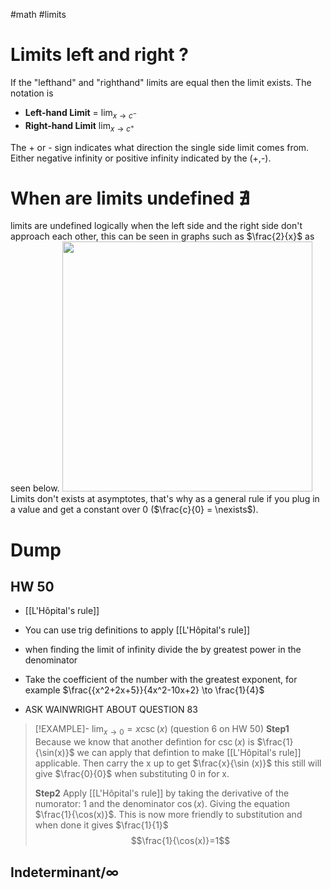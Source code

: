#math #limits

# Limits left and right ?
If the "lefthand" and "righthand" limits are equal then the limit exists. The notation is 

- **Left-hand Limit** = $\displaystyle \lim_{ x \to c^ {-} }$
- **Right-hand Limit**  $\displaystyle \lim_{ x \to c^+ }$

The + or - sign indicates what direction the single side limit comes from. Either negative infinity or positive infinity indicated by the (+,-).

# When are limits undefined $\nexists$
limits are undefined logically when the left side and the right side don't approach each other, this can be seen in graphs such as $\frac{2}{x}$ as seen below.
<img src = "https://i.imgur.com/bUEAxjS.png" width =400>
 Limits don't exists at asymptotes,  that's why as a general rule if you plug in a value and get a constant over 0 ($\frac{c}{0} = \nexists$). 

 




# Dump

## HW 50
- [[L'Hôpital's rule]]
- You can use trig definitions to apply [[L'Hôpital's rule]]
- when finding the limit of infinity divide the by greatest power in the denominator



- Take the coefficient of the number with the greatest exponent, for example $\frac{{x^2+2x+5}}{4x^2-10x+2} \to \frac{1}{4}$ 
-  ASK WAINWRIGHT ABOUT QUESTION 83

> [!EXAMPLE]- $\displaystyle \lim_{ x \to 0 } = x\csc(x)$ (question 6 on HW 50)
> **Step1** 
> Because we know that another defintion for $\csc(x)$ is $\frac{1}{\sin(x)}$ we can apply that defintion to make [[L'Hôpital's rule]] applicable. Then carry the x up to get $\frac{x}{\sin (x)}$ this still will give $\frac{0}{0}$ when substituting 0 in for x.
> 
> **Step2** 
> Apply [[L'Hôpital's rule]] by taking the derivative of the numorator: $1$ and the denominator $\cos(x)$. Giving the equation $\frac{1}{\cos(x)}$. This is now more friendly to substitution and when done it gives $\frac{1}{1}$ $$\frac{1}{\cos(x)}=1$$ 


## Indeterminant/$\infty$


